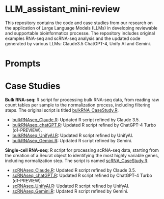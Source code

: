 # LLM_assistant_mini-review

This repository contains the code and case studies from our research on the application of Large Language Models (LLMs) in developing reviewable and supportable bioinformatics processe. The repository includes original examples RNA-seq and scRNA-seq analysis and the updated code generated by various LLMs: Claude3.5 ChatGPT-4, Unify AI and Gemini.

# Prompts


# Case Studies

**Bulk RNA-seq**: R script for processing bulk RNA-seq data, from reading raw count tables per sample to the normalization process, including filtering steps. The original script is titled [bulkRNA_CaseStudy.R](https://github.com/TranslationalBioinformaticsUnit/LLM_assistant_mini-review/blob/main/bulkRNAseq/bulkRNA_CaseStudy.R).
* [bulkRNAseq_Claude.R](https://github.com/TranslationalBioinformaticsUnit/LLM_assistant_mini-review/blob/main/bulkRNAseq/bulkRNA_Claude.R): Updated R script refined by Claude 3.5.
* [bulkRNAseq_chatGPT.R](https://github.com/TranslationalBioinformaticsUnit/LLM_assistant_mini-review/blob/main/bulkRNAseq/bulkRNA_chatGPT.R): Updated R script refined by ChatGPT-4 Turbo (o1-PREVIEW).
* [bulkRNAseq_UnifyAI.R](https://github.com/TranslationalBioinformaticsUnit/LLM_assistant_mini-review/blob/main/bulkRNAseq/bulkRNA_UnifyAI.R): Updated R script refined by UnifyAI.
* [bulkRNAseq_Gemini.R](https://github.com/TranslationalBioinformaticsUnit/LLM_assistant_mini-review/blob/main/bulkRNAseq/bulkRNA_Gemini.R): Updated R script refined by Gemini.

**Single-cell RNA-seq**: R script for processing scRNA-seq data, starting from the creation of a Seurat object to identifying the most highly variable genes, including normalization step. The script is named [scRNA_CaseStudy.R](https://github.com/TranslationalBioinformaticsUnit/LLM_assistant_mini-review/blob/main/scRNAseq/scRNA_CaseStudy.R).
* [scRNAseq_Claude.R](https://github.com/TranslationalBioinformaticsUnit/LLM_assistant_mini-review/blob/main/scRNAseq/scRNA_Claude.R): Updated R script refined by Claude 3.5.
* [scRNAseq_chatGPT.R](https://github.com/TranslationalBioinformaticsUnit/LLM_assistant_mini-review/blob/main/scRNAseq/scRNA_chatGPT.R): Updated R script refined by ChatGPT-4 Turbo (o1-PREVIEW).
* [scRNAseq_UnifyAI.R](https://github.com/TranslationalBioinformaticsUnit/LLM_assistant_mini-review/blob/main/scRNAseq/scRNA_UnifyAI.R): Updated R script refined by UnifyAI.
* [scRNAseq_Gemini.R](https://github.com/TranslationalBioinformaticsUnit/LLM_assistant_mini-review/blob/main/scRNAseq/scRNA_Gemini.R): Updated R script refined by Gemini.
